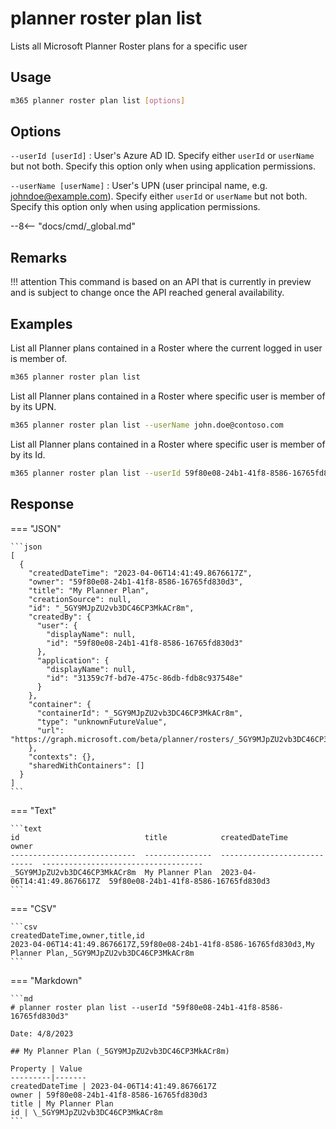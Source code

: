 # planner roster plan list

Lists all Microsoft Planner Roster plans for a specific user

## Usage

```sh
m365 planner roster plan list [options]
```

## Options

`--userId [userId]`
: User's Azure AD ID. Specify either `userId` or `userName` but not both. Specify this option only when using application permissions.

`--userName [userName]`
: User's UPN (user principal name, e.g. johndoe@example.com). Specify either `userId` or `userName` but not both. Specify this option only when using application permissions.

--8<-- "docs/cmd/_global.md"

## Remarks

!!! attention
    This command is based on an API that is currently in preview and is subject to change once the API reached general availability.

## Examples

List all Planner plans contained in a Roster where the current logged in user is member of.

```sh
m365 planner roster plan list
```

List all Planner plans contained in a Roster where specific user is member of by its UPN.

```sh
m365 planner roster plan list --userName john.doe@contoso.com
```

List all Planner plans contained in a Roster where specific user is member of by its Id.

```sh
m365 planner roster plan list --userId 59f80e08-24b1-41f8-8586-16765fd830d3
```

## Response

=== "JSON"

    ```json
    [
      {
        "createdDateTime": "2023-04-06T14:41:49.8676617Z",
        "owner": "59f80e08-24b1-41f8-8586-16765fd830d3",
        "title": "My Planner Plan",
        "creationSource": null,
        "id": "_5GY9MJpZU2vb3DC46CP3MkACr8m",
        "createdBy": {
          "user": {
            "displayName": null,
            "id": "59f80e08-24b1-41f8-8586-16765fd830d3"
          },
          "application": {
            "displayName": null,
            "id": "31359c7f-bd7e-475c-86db-fdb8c937548e"
          }
        },
        "container": {
          "containerId": "_5GY9MJpZU2vb3DC46CP3MkACr8m",
          "type": "unknownFutureValue",
          "url": "https://graph.microsoft.com/beta/planner/rosters/_5GY9MJpZU2vb3DC46CP3MkACr8m"
        },
        "contexts": {},
        "sharedWithContainers": []
      }
    ]
    ```

=== "Text"

    ```text
    id                            title            createdDateTime               owner
    ----------------------------  ---------------  ----------------------------  ------------------------------------
    _5GY9MJpZU2vb3DC46CP3MkACr8m  My Planner Plan  2023-04-06T14:41:49.8676617Z  59f80e08-24b1-41f8-8586-16765fd830d3
    ```

=== "CSV"

    ```csv
    createdDateTime,owner,title,id
    2023-04-06T14:41:49.8676617Z,59f80e08-24b1-41f8-8586-16765fd830d3,My Planner Plan,_5GY9MJpZU2vb3DC46CP3MkACr8m
    ```

=== "Markdown"

    ```md
    # planner roster plan list --userId "59f80e08-24b1-41f8-8586-16765fd830d3"

    Date: 4/8/2023

    ## My Planner Plan (_5GY9MJpZU2vb3DC46CP3MkACr8m)

    Property | Value
    ---------|-------
    createdDateTime | 2023-04-06T14:41:49.8676617Z
    owner | 59f80e08-24b1-41f8-8586-16765fd830d3
    title | My Planner Plan
    id | \_5GY9MJpZU2vb3DC46CP3MkACr8m
    ```
